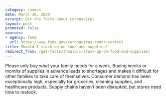 ```yaml
---
category: rumors
date: March 26, 2020
excerpt: Get the facts about coronavirus
layout: post
promoted: false
sources:
- agency: fema
  url: https://www.fema.gov/coronavirus-rumor-control
title: Should I stock up on food and supplies?
redirect_from: /get-facts/should-i-stock-up-on-food-and-supplies/
---
```


Please only buy what your family needs for a week. Buying weeks or months of supplies in advance leads to shortages and makes it difficult for other families to take care of themselves. 
Consumer demand has been exceptionally high, especially for groceries, cleaning supplies, and healthcare products. Supply chains haven’t been disrupted, but stores need time to restock.